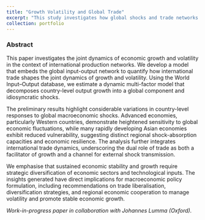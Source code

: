 ```yaml
---
title: "Growth Volatility and Global Trade"
excerpt: "This study investigates how global shocks and trade networks influence country-level growth volatility, emphasising how macroeconomic fluctuations in one country can affect others through interconnected trade relationships and the transmission of shocks."
collection: portfolio
---
```


### Abstract

This paper investigates the joint dynamics of economic growth and volatility in the context of international production networks. We develop a model that embeds the global input-output network to quantify how international trade shapes the joint dynamics of growth and volatility. Using the World Input–Output database, we estimate a dynamic multi-factor model that decomposes country-level output growth into a global component and idiosyncratic shocks.

The preliminary results highlight considerable variations in country-level responses to global macroeconomic shocks. Advanced economies, particularly Western countries, demonstrate heightened sensitivity to global economic fluctuations, while many rapidly developing Asian economies exhibit reduced vulnerability, suggesting distinct regional shock-absorption capacities and economic resilience. The analysis further integrates international trade dynamics, underscoring the dual role of trade as both a facilitator of growth and a channel for external shock transmission.

We emphasise that sustained economic stability and growth require strategic diversification of economic sectors and technological inputs. The insights generated have direct implications for macroeconomic policy formulation, including recommendations on trade liberalisation, diversification strategies, and regional economic cooperation to manage volatility and promote stable economic growth.

*Work-in-progress paper in collaboration with Johannes Lumma (Oxford).*
